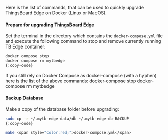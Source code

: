 Here is the list of commands, that can be used to quickly upgrade ThingsBoard Edge on Docker (Linux or MacOS).

#### Prepare for upgrading ThingsBoard Edge
Set the terminal in the directory which contains the `docker-compose.yml` file and execute the following command
to stop and remove currently running TB Edge container:

```bash
docker compose stop
docker compose rm mytbedge
{:copy-code}
```

If you still rely on Docker Compose as docker-compose (with a hyphen) here is the list of the above commands:
docker-compose stop
docker-compose rm mytbedge

#### Backup Database
Make a copy of the database folder before upgrading:

```bash
sudo cp -r ~/.mytb-edge-data/db ~/.mytb-edge-db-BACKUP
{:copy-code}
```

```bash
make <span style="color:red;">docker-compose.yml</span>
